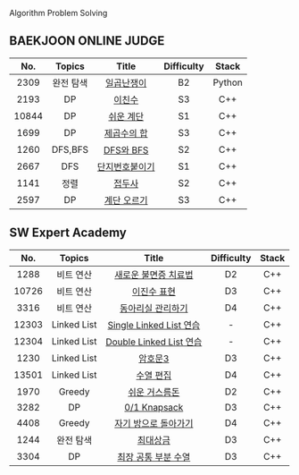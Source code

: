 Algorithm Problem Solving

## BAEKJOON ONLINE JUDGE

|  No.  |  Topics   |                                          Title                                           | Difficulty | Stack  |
| :---: | :-------: | :--------------------------------------------------------------------------------------: | :--------: | :----: |
| 2309  | 완전 탐색 |   [일곱난쟁이](https://github.com/kim-wonjin/Problem-solving/blob/master/BOJ/2309.py)    |     B2     | Python |
| 2193  |    DP     |     [이친수](https://github.com/kim-wonjin/Problem-solving/blob/master/BOJ/2193.cpp)     |     S3     |  C++   |
| 10844 |    DP     |   [쉬운 계단](https://github.com/kim-wonjin/Problem-solving/blob/master/BOJ/10844.cpp)   |     S1     |  C++   |
| 1699  |    DP     |  [제곱수의 합](https://github.com/kim-wonjin/Problem-solving/blob/master/BOJ/1699.cpp)   |     S3     |  C++   |
| 1260  |  DFS,BFS  |   [DFS와 BFS](https://github.com/kim-wonjin/Problem-solving/blob/master/BOJ/1260.cpp)    |     S2     |  C++   |
| 2667  |    DFS    | [단지번호붙이기](https://github.com/kim-wonjin/Problem-solving/blob/master/BOJ/2667.cpp) |     S1     |  C++   |
| 1141  |    정렬    | [접두사](https://github.com/kim-wonjin/Problem-solving/blob/master/BOJ/1141.cpp) |     S2     |  C++   |
| 2597  |    DP     | [계단 오르기](https://github.com/kim-wonjin/Problem-solving/blob/master/BOJ/2597.cpp) |     S3     |  C++   |

## SW Expert Academy

|  No.  |   Topics    |                                                               Title                                                                | Difficulty | Stack |
| :---: | :---------: | :--------------------------------------------------------------------------------------------------------------------------------: | :--------: | :---: |
| 1288  |  비트 연산  |      [새로운 불면증 치료법](https://github.com/kim-wonjin/Problem-solving/blob/master/swexpert_academy/비트%20연산/1288.cpp)       |     D2     |  C++  |
| 10726 |  비트 연산  |          [이진수 표현](https://github.com/kim-wonjin/Problem-solving/blob/master/swexpert_academy/비트%20연산/10726.cpp)           |     D3     |  C++  |
| 3316  |  비트 연산  |        [동아리실 관리하기](https://github.com/kim-wonjin/Problem-solving/blob/master/swexpert_academy/비트%20연산/3316.cpp)        |     D4     |  C++  |
| 12303 | Linked List |    [Single Linked List 연습](https://github.com/kim-wonjin/Problem-solving/blob/master/swexpert_academy/Linked_list/12303.cpp)     |     -      |  C++  |
| 12304 | Linked List |    [Double Linked List 연습](https://github.com/kim-wonjin/Problem-solving/blob/master/swexpert_academy/Linked_list/12304.cpp)     |     -      |  C++  |
| 1230  | Linked List |             [암호문3](https://github.com/kim-wonjin/Problem-solving/blob/master/swexpert_academy/Linked_list/1230.cpp)             |     D3     |  C++  |
| 13501 | Linked List |           [수열 편집](https://github.com/kim-wonjin/Problem-solving/blob/master/swexpert_academy/Linked_list/13501.cpp)            |     D4     |  C++  |
| 1970  |   Greedy    |    [쉬운 거스름돈](https://github.com/kim-wonjin/Problem-solving/blob/master/swexpert_academy/그리디%26완전탐색%26DP/1970.cpp)     |     D2     |  C++  |
| 3282  |     DP      |     [0/1 Knapsack](https://github.com/kim-wonjin/Problem-solving/blob/master/swexpert_academy/그리디%26완전탐색%26DP/3282.cpp)     |     D3     |  C++  |
| 4408  |   Greedy    | [자기 방으로 돌아가기](https://github.com/kim-wonjin/Problem-solving/blob/master/swexpert_academy/그리디%26완전탐색%26DP/4408.cpp) |     D4     |  C++  |
| 1244  |  완전 탐색  |       [최대상금](https://github.com/kim-wonjin/Problem-solving/blob/master/swexpert_academy/그리디%26완전탐색%26DP/1244.cpp)       |     D3     |  C++  |
| 3304  |     DP      | [최장 공통 부분 수열](https://github.com/kim-wonjin/Problem-solving/blob/master/swexpert_academy/그리디%26완전탐색%26DP/3304.cpp)  |     D3     |  C++  |
